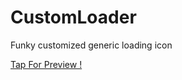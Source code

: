 # CustomLoader
Funky customized generic loading icon

[Tap For Preview !](http://www.youtube.com/watch?v=kNq0C3YzSY&feature=youtu.be)

